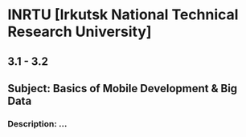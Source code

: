 # INRTU [Irkutsk National Technical Research University]
## 3.1 - 3.2
## Subject: Basics of Mobile Development & Big Data
### Description: ...
